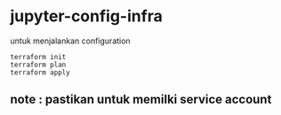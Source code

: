 # jupyter-config-infra

untuk menjalankan configuration 

```
terraform init
terraform plan
terraform apply
```
## note : pastikan untuk memilki service account 
